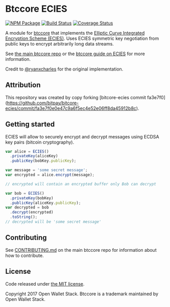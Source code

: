 Btccore ECIES
======

[![NPM Package](https://img.shields.io/npm/v/btccore-ecies.svg?style=flat-square)](https://www.npmjs.org/package/btccore-ecies)
[![Build Status](https://img.shields.io/travis/owstack/btccore-ecies.svg?branch=master&style=flat-square)](https://travis-ci.org/owstack/btccore-ecies)
[![Coverage Status](https://img.shields.io/coveralls/owstack/btccore-ecies.svg?style=flat-square)](https://coveralls.io/r/owstack/btccore-ecies)

A module for [btccore][btccore] that implements the [Elliptic Curve Integrated Encryption Scheme (ECIES)][ECIES]. Uses ECIES symmetric key negotiation from public keys to encrypt arbitrarily long data streams.

See [the main btccore repo](https://github.com/owstack/btccore) or the [btccore guide on ECIES](http://btccore.io/guide/module/ecies/index.html) for more information.

Credit to [@ryanxcharles][ryan] for the original implementation.

## Attribution

This repository was created by copy forking [bitcore-ecies commit fa3e7f0] (https://github.com/bitpay/bitcore-ecies/commit/fa3e7f0e0e47c9a6f5ec4e52e06ff8da45912b8c).

## Getting started

ECIES will allow to securely encrypt and decrypt messages using ECDSA key pairs (bitcoin cryptography).

```javascript
var alice = ECIES()
  .privateKey(aliceKey)
  .publicKey(bobKey.publicKey);

var message = 'some secret message';
var encrypted = alice.encrypt(message);

// encrypted will contain an encrypted buffer only Bob can decrypt

var bob = ECIES()
  .privateKey(bobKey)
  .publicKey(aliceKey.publicKey);
var decrypted = bob
  .decrypt(encrypted)
  .toString();
// decrypted will be 'some secret message'
```

## Contributing

See [CONTRIBUTING.md](https://github.com/owstack/btccore/blob/master/CONTRIBUTING.md) on the main btccore repo for information about how to contribute.

## License

Code released under [the MIT license](https://github.com/owstack/btccore/blob/master/LICENSE).

Copyright 2017 Open Wallet Stack. Btccore is a trademark maintained by Open Wallet Stack.

[btccore]: http://github.com/owstack/btccore
[ECIES]: http://en.wikipedia.org/wiki/Integrated_Encryption_Scheme
[ryan]: http://github.com/ryanxcharles
